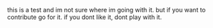 this is a test and im not sure where im going with it. but if you want to contribute go for it. if you dont like it, dont play with it.

